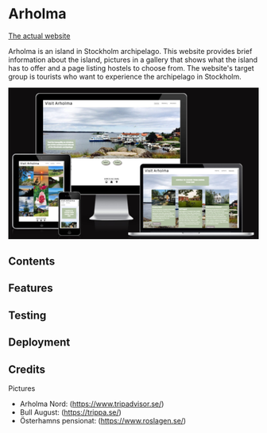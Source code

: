 # Arholma

[The actual website](https://merin86.github.io/arholma/)

Arholma is an island in Stockholm archipelago. This website provides brief information about the island, pictures in a gallery that shows what the island has to offer and a page listing hostels to choose from. The website's target group is tourists who want to experience the archipelago in Stockholm.

![Mockup](documentation/supp-images/Responsive.jpg)

## Contents



## Features



## Testing




## Deployment



## Credits


Pictures
* Arholma Nord: (https://www.tripadvisor.se/)
* Bull August: (https://trippa.se/)
* Österhamns pensionat: (https://www.roslagen.se/)


